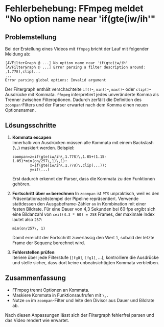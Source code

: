 # Fehlerbehebung: FFmpeg meldet "No option name near 'if(gte(iw/ih'"

## Problemstellung
Bei der Erstellung eines Videos mit `ffmpeg` bricht der Lauf mit folgender Meldung ab:

```
[AVFilterGraph @ ...] No option name near 'if(gte(iw/ih'
[AVFilterGraph @ ...] Error parsing a filter description around: ,1.778),clip(...
...
Error parsing global options: Invalid argument
```

Der Filtergraph enthält verschachtelte `if()`-, `min()`-, `max()`- oder `clip()`-Ausdrücke mit Kommata. `ffmpeg` interpretiert jedes unveränderte Komma als Trenner zwischen Filteroptionen. Dadurch zerfällt die Definition des `zoompan`-Filters und der Parser erwartet nach dem Komma einen neuen Optionsnamen.

## Lösungsschritte
1. **Kommata escapen**  
   Innerhalb von Ausdrücken müssen alle Kommata mit einem Backslash (`\,`) maskiert werden. Beispiel:
   ```
   zoompan=z=if(gte(iw/ih\,1.778)\,1.05+(1.15-1.05)*min(on/257\,1)\,1):
           x=if(gte(iw/ih\,1.778)\,clip(...)):
           y=if(...)
   ```
   Erst dadurch erkennt der Parser, dass die Kommata zu den Funktionen gehören.

2. **Fortschritt über `on` berechnen**
   In `zoompan` ist `PTS` unpraktisch, weil es den Präsentationszeitstempel der Pipeline repräsentiert. Verwende stattdessen den Ausgabeframe-Zähler `on` in Kombination mit einer festen Bildrate. Für eine Dauer von 4,3 Sekunden bei 60 fps ergibt sich eine Bildanzahl von `ceil(4.3 * 60) = 258` Frames, der maximale Index lautet also `257`:
   ```
   min(on/257\, 1)
   ```
   Damit erreicht der Fortschritt zuverlässig den Wert `1`, sobald der letzte Frame der Sequenz berechnet wird.

3. **Fehlerstellen prüfen**  
   Iteriere über jede Filterstufe (`[fg0]`, `[fg1]`, ...), kontrolliere die Ausdrücke und stelle sicher, dass dort keine unbeabsichtigten Kommata verbleiben.

## Zusammenfassung
- FFmpeg trennt Optionen an Kommata.
- Maskiere Kommata in Funktionsaufrufen mit `\,`.
- Nutze `on` im `zoompan`-Filter und leite den Divisor aus Dauer und Bildrate ab.

Nach diesen Anpassungen lässt sich der Filtergraph fehlerfrei parsen und das Video rendert wie erwartet.

